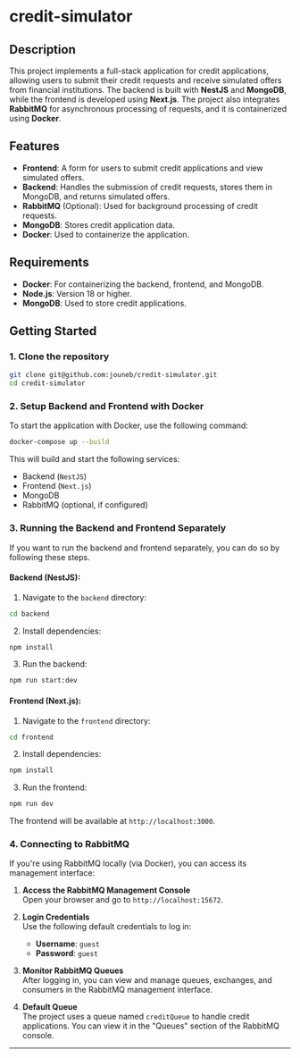 # credit-simulator

## Description

This project implements a full-stack application for credit applications, allowing users to submit their credit requests and receive simulated offers from financial institutions. The backend is built with **NestJS** and **MongoDB**, while the frontend is developed using **Next.js**. The project also integrates **RabbitMQ** for asynchronous processing of requests, and it is containerized using **Docker**.

## Features

- **Frontend**: A form for users to submit credit applications and view simulated offers.
- **Backend**: Handles the submission of credit requests, stores them in MongoDB, and returns simulated offers.
- **RabbitMQ** (Optional): Used for background processing of credit requests.
- **MongoDB**: Stores credit application data.
- **Docker**: Used to containerize the application.

## Requirements

- **Docker**: For containerizing the backend, frontend, and MongoDB.
- **Node.js**: Version 18 or higher.
- **MongoDB**: Used to store credit applications.

## Getting Started

### 1. Clone the repository

```bash
git clone git@github.com:jouneb/credit-simulator.git
cd credit-simulator
```

### 2. Setup Backend and Frontend with Docker

To start the application with Docker, use the following command:

```bash
docker-compose up --build
```

This will build and start the following services:

- Backend (`NestJS`)
- Frontend (`Next.js`)
- MongoDB
- RabbitMQ (optional, if configured)

### 3. Running the Backend and Frontend Separately

If you want to run the backend and frontend separately, you can do so by following these steps.

#### Backend (NestJS):

1. Navigate to the `backend` directory:

```bash
cd backend
```

2. Install dependencies:

```bash
npm install
```

3. Run the backend:

```bash
npm run start:dev
```

#### Frontend (Next.js):

1. Navigate to the `frontend` directory:

```bash
cd frontend
```

2. Install dependencies:

```bash
npm install
```

3. Run the frontend:

```bash
npm run dev
```

The frontend will be available at `http://localhost:3000`.

### 4. Connecting to RabbitMQ

If you're using RabbitMQ locally (via Docker), you can access its management interface:

1. **Access the RabbitMQ Management Console**  
   Open your browser and go to `http://localhost:15672`.

2. **Login Credentials**  
   Use the following default credentials to log in:
   - **Username**: `guest`
   - **Password**: `guest`

3. **Monitor RabbitMQ Queues**  
   After logging in, you can view and manage queues, exchanges, and consumers in the RabbitMQ management interface.

4. **Default Queue**  
   The project uses a queue named `creditQueue` to handle credit applications. You can view it in the "Queues" section of the RabbitMQ console.

---
